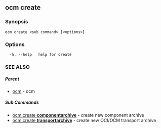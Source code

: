 ## ocm create



### Synopsis

```
ocm create <sub command> [<options>]
```

### Options

```
  -h, --help   help for create
```

### SEE ALSO

##### Parent

* [ocm](ocm.md)	 - ocm


##### Sub Commands

* [ocm create <b>componentarchive</b>](ocm_create_componentarchive.md)	 - create new component archive
* [ocm create <b>transportarchive</b>](ocm_create_transportarchive.md)	 - create new OCI/OCM transport  archive

